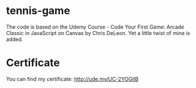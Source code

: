# tennis-game
The code is based on the Udemy Course - Code Your First Game: Arcade Classic in JavaScript on Canvas by Chris DeLeon. Yet a little twist of mine is added.
# Certificate
You can find my certificate: http://ude.my/UC-2YOGIIB
